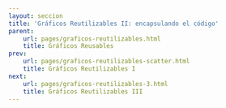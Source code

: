 ```yaml
---
layout: seccion
title: 'Gráficos Reutilizables II: encapsulando el código'
parent:
    url: pages/graficos-reutilizables.html
    title: Gráficos Reusables
prev:
    url: pages/graficos-reutilizables-scatter.html
    title: Gráficos Reutilizables I
next:
    url: pages/graficos-reutilizables-3.html
    title: Gráficos Reutilizables III
---
```


<div>
    <style>
            .axis path, line {
                fill: none;
                stroke: black;
                stroke-width: 1px;
            }

            .axis text {
                fill: black;
                font-size: 11px;
            }
    </style>
</div>

Estos son los pasos que seguimos para crear el código en la sección anterior:

**Configuración del Gráfico**

- Datos
- Configuración
- Selección DIV, binding


** Creación del Gráfico**

- Crear SVG y grupos
- Trasladar grupos
- Crear escalas
- Crear ejes
- Crear círculos
    - Binding
    - Enter
    - Update
    - Exit

Ahora, vamos a encapsular este código de forma progresiva hasta llegar a escribir un gráfico reutilizable.

Volveremos a usar los datos de la sección anterior. También vamos a definir dos subconjuntos de datos por razones que se explicarán.


<div class="runnable" id="code-a01">
var datosA = [
    {nombre: 'Manzana',     color: '#ff0000',  calorias: 52,   grasa: 0.2,  proteinas: 0.3,   azucar: 14},
    {nombre: 'Hamburguesa', color: '#993300',  calorias: 295,  grasa: 14,   proteinas: 17,    azucar: 24},
    {nombre: 'Pizza',       color: '#cc9900',  calorias: 266,  grasa: 10,   proteinas: 11,    azucar: 33},
    {nombre: 'Palta',       color: '#004400',  calorias: 160,  grasa: 15,   proteinas:  2,    azucar: 9},
    {nombre:'Platano',      color:'#ffcc00',   calorias: 89,   grasa: 0.3,  proteinas: 1.1,   azucar: 23},
    {nombre:'Nuez',         color:'#cc6600',   calorias: 576,  grasa: 49,   proteinas: 21,    azucar: 22},
    {nombre:'Almendra',     color:'#660033',   calorias: 576,  grasa: 49,   proteinas: 21,    azucar: 22},
    {nombre:'Pollo',        color:'#cc9900',   calorias: 219,  grasa: 12,   proteinas: 27,    azucar: 0},
    {nombre:'Pavo',         color:'#ffcc33',   calorias: 111,  grasa: 0.7,  proteinas: 25,    azucar: 0.1},
    {nombre:'Baggel',       color:'#cc9966',   calorias: 250,  grasa: 1.5,  proteinas: 10,    azucar: 49},
    {nombre:'Brocoli',      color:'#00bb00',   calorias: 34,   grasa: 0.4,  proteinas: 2.8,   azucar: 7},
    {nombre:'Pan',          color:'#cc6633',   calorias: 289,  grasa: 1.8,  proteinas: 12,    azucar: 56},
    {nombre:'Papas fritas', color:'#ffcc00',   calorias: 536,  grasa: 35,   proteinas: 7,     azucar: 53},
    {nombre:'Vino',         color:'#660066',   calorias: 83,   grasa: 0,    proteinas: 0.1,   azucar: 2.7},
    {nombre:'Uva',          color:'#66cc66',   calorias: 67,   grasa: 0.4,  proteinas: 0.6,   azucar: 17},
    {nombre:'Granola',      color:'#ff9900',   calorias: 471,  grasa: 20,   proteinas: 10,    azucar: 64},
    {nombre:'Zanahoria',    color:'#ff3300',   calorias: 41,   grasa: 0.2,  proteinas: 0.9,   azucar: 10},
    {nombre:'Tomate',       color:'#ff0000',   calorias: 18,   grasa: 3.9,  proteinas: 0.9,   azucar: 3.9},
    {nombre:'Naranja',      color:'#ff6600',   calorias: 47,   grasa: 0.1,  proteinas: 0.9,   azucar: 12},
    {nombre:'Pera',         color:'#00ff00',   calorias: 57,   grasa: 0.1,  proteinas: 0.4,   azucar: 15},
    {nombre:'Nutella',      color:'#550000',   calorias: 500,  grasa: 27,   proteinas: 5,     azucar: 50},
    {nombre:'Arroz',        color:'#ffffcc',   calorias: 111,  grasa: 0.9,  proteinas: 2.6,   azucar: 23},
    {nombre:'Chocolate',    color:'#330000',   calorias: 546,  grasa: 31,   proteinas: 4.9,   azucar: 61},
    {nombre:'Rabano',       color:'#cc0033',   calorias: 16,   grasa: 0.1,  proteinas: 0.7,   azucar: 3.4},
    {nombre:'Soya',         color:'#004400',   calorias: 446,  grasa: 20,   proteinas: 36,    azucar: 30},
    {nombre:'Aceite',       color:'#007700',   calorias: 884,  grasa: 100,  proteinas: 0,     azucar: 0},
    {nombre:'Leche',        color:'#eeeeee',   calorias: 42,   grasa: 1,    proteinas: 3.4,   azucar: 5},
    {nombre:'Queso',        color:'#ffff00',   calorias: 371,  grasa: 32,   proteinas: 18,    azucar: 3.7},
    {nombre:'Pan Pita',     color:'#660033',   calorias: 275,  grasa: 1.2,  proteinas: 9,     azucar: 56},
    {nombre:'Vacuno',       color:'#660000',   calorias: 250,  grasa: 15,   proteinas: 26,    azucar: 0},
    {nombre:'Zapayo',       color:'#ff6600',   calorias: 26,   grasa: 0.1,   proteinas: 1,    azucar: 6},                       
    {nombre:'Piña',         color:'#ffff99',   calorias: 50,   grasa: 0.1,   proteinas: 0.5,  azucar: 13},      
    {nombre:'Coco',         color:'#ffffcc',   calorias: 354,  grasa: 33,    proteinas: 3.3,  azucar: 15}      
];

var datosB = [
    {nombre: 'Manzana',     color: '#ff0000',  calorias: 52,   grasa: 0.2,  proteinas: 0.3,   azucar: 14},
    {nombre: 'Hamburguesa', color: '#993300',  calorias: 295,  grasa: 14,   proteinas: 17,    azucar: 24},
    {nombre: 'Pizza',       color: '#cc9900',  calorias: 266,  grasa: 10,   proteinas: 11,    azucar: 33},
    {nombre: 'Palta',       color: '#004400',  calorias: 160,  grasa: 15,   proteinas:  2,    azucar: 9},
    {nombre:'Platano',      color:'#ffcc00',   calorias: 89,   grasa: 0.3,  proteinas: 1.1,   azucar: 23},
    {nombre:'Nuez',         color:'#cc6600',   calorias: 576,  grasa: 49,   proteinas: 21,    azucar: 22},
    {nombre:'Almendra',     color:'#660033',   calorias: 576,  grasa: 49,   proteinas: 21,    azucar: 22},
    {nombre:'Pollo',        color:'#cc9900',   calorias: 219,  grasa: 12,   proteinas: 27,    azucar: 0},
    {nombre:'Pavo',         color:'#ffcc33',   calorias: 111,  grasa: 0.7,  proteinas: 25,    azucar: 0.1},
    {nombre:'Baggel',       color:'#cc9966',   calorias: 250,  grasa: 1.5,  proteinas: 10,    azucar: 49},
    {nombre:'Brocoli',      color:'#00bb00',   calorias: 34,   grasa: 0.4,  proteinas: 2.8,   azucar: 7},
    {nombre:'Pan',          color:'#cc6633',   calorias: 289,  grasa: 1.8,  proteinas: 12,    azucar: 56},
    {nombre:'Papas fritas', color:'#ffcc00',   calorias: 536,  grasa: 35,   proteinas: 7,     azucar: 53},
    {nombre:'Vino',         color:'#660066',   calorias: 83,   grasa: 0,    proteinas: 0.1,   azucar: 2.7},
    {nombre:'Uva',          color:'#66cc66',   calorias: 67,   grasa: 0.4,  proteinas: 0.6,   azucar: 17},
    {nombre:'Granola',      color:'#ff9900',   calorias: 471,  grasa: 20,   proteinas: 10,    azucar: 64},
    {nombre:'Zanahoria',    color:'#ff3300',   calorias: 41,   grasa: 0.2,  proteinas: 0.9,   azucar: 10},
    {nombre:'Tomate',       color:'#ff0000',   calorias: 18,   grasa: 3.9,  proteinas: 0.9,   azucar: 3.9},
    {nombre:'Naranja',      color:'#ff6600',   calorias: 47,   grasa: 0.1,  proteinas: 0.9,   azucar: 12},
    {nombre:'Pera',         color:'#00ff00',   calorias: 57,   grasa: 0.1,  proteinas: 0.4,   azucar: 15},
    {nombre:'Nutella',      color:'#550000',   calorias: 500,  grasa: 27,   proteinas: 5,     azucar: 50},
    {nombre:'Arroz',        color:'#ffffcc',   calorias: 111,  grasa: 0.9,  proteinas: 2.6,   azucar: 23},
    {nombre:'Chocolate',    color:'#330000',   calorias: 546,  grasa: 31,   proteinas: 4.9,   azucar: 61}     
];

var datosC = [
    {nombre: 'Manzana',     color: '#ff0000',  calorias: 52,   grasa: 0.2,  proteinas: 0.3,   azucar: 14},
    {nombre: 'Hamburguesa', color: '#993300',  calorias: 295,  grasa: 14,   proteinas: 17,    azucar: 24},
    {nombre: 'Pizza',       color: '#cc9900',  calorias: 266,  grasa: 10,   proteinas: 11,    azucar: 33},
    {nombre: 'Palta',       color: '#004400',  calorias: 160,  grasa: 15,   proteinas:  2,    azucar: 9},
    {nombre:'Platano',      color:'#ffcc00',   calorias: 89,   grasa: 0.3,  proteinas: 1.1,   azucar: 23},
    {nombre:'Nuez',         color:'#cc6600',   calorias: 576,  grasa: 49,   proteinas: 21,    azucar: 22},
    {nombre:'Almendra',     color:'#660033',   calorias: 576,  grasa: 49,   proteinas: 21,    azucar: 22},
    {nombre:'Pollo',        color:'#cc9900',   calorias: 219,  grasa: 12,   proteinas: 27,    azucar: 0},
    {nombre:'Pavo',         color:'#ffcc33',   calorias: 111,  grasa: 0.7,  proteinas: 25,    azucar: 0.1},
    {nombre:'Baggel',       color:'#cc9966',   calorias: 250,  grasa: 1.5,  proteinas: 10,    azucar: 49},
    {nombre:'Brocoli',      color:'#00bb00',   calorias: 34,   grasa: 0.4,  proteinas: 2.8,   azucar: 7},
    {nombre:'Pan',          color:'#cc6633',   calorias: 289,  grasa: 1.8,  proteinas: 12,    azucar: 56},
    {nombre:'Papas fritas', color:'#ffcc00',   calorias: 536,  grasa: 35,   proteinas: 7,     azucar: 53},
    {nombre:'Vino',         color:'#660066',   calorias: 83,   grasa: 0,    proteinas: 0.1,   azucar: 2.7} 
];    

</div>
<script>codeBlock().editor('#code-a01').init();</script>

Como siempre, empezamos con el Data Binding. Por ahora nada nuevo.

<div class="runnable" id="code-a02">
var divs01 = d3.select('#ejemplo-a01').selectAll('.div-a01').data([datosA, datosB]);
</div>
<script>codeBlock().editor('#code-a02').init();</script>

<div class="ejemplo">
    <div id="ejemplo-a01">
        <div id="ejemplo-a01-1" class="div-a01"></div>
        <div id="ejemplo-a01-2" class="div-a01"></div>
    </div>
</div>

<aside>Referimos a la <a href="https://github.com/mbostock/d3/wiki/Selections">documentación de D3 acerca de selecciones</a>, en particular la <a href="https://github.com/mbostock/d3/wiki/Selections#each"> descripción del método 'each'</a>.

Recuerde que para selecciones, siempre puede consultar el tutorial <a href="http://bost.ocks.org/mike/selection/">How Selections Work</a> de Mike Bostock.</aside>

La selección precedente es un arreglo. Podemos recorrerlo y operar sobre cada uno de sus elementos usando el método `each`. El contexto `this` referencia al elemento del DOM correspondiente al elemento de la selacción. Resulta útil inspeccionar estos arreglos con la consola para aclarar los conceptos anteriores.

<div class="runnable" id="code-a03">
divs01.each(function(data) {
    var div = d3.select(this);
    console.log(div);
});
</div>
<script>codeBlock().editor('#code-a03').init();</script>

Ahora, con esta sintaxis, tenemos acceso a la selección del div, y a los datos que estan vinculados al div. Como recordarán de la sección precedente, esto es todo lo que necesitamos, además de la configuración, para crear un gráfico. Empezaremos creando un SVG para cada div:

<div class="runnable" id="code-a04">
var divs02 = d3.select('#ejemplo-a02').selectAll('.div-a02').data([datosA, datosB]);

divs02.each(function(data) {
    var div = d3.select(this),
        svg = div.selectAll('svg').data([data]);

    svg.enter().append('svg')
        .attr('width', 200)
        .attr('height', 50);

});
</div>
<script>codeBlock().editor('#code-a04').init();</script>

<div class="ejemplo">
    <div id="ejemplo-a02">
        <div id="ejemplo-a02-1" class="div-a02"></div>
        <div id="ejemplo-a02-2" class="div-a02"></div>
    </div>
</div>

En vez de usar una función anónima en `each`, podemos usar una función creada explícitamente para encapsular la creación de los elementos internos.

<div class="runnable" id="code-a05">
var divs03 = d3.select('#ejemplo-a03').selectAll('.div-a03').data([datosA, datosB]);

function createChartDiv(data) {
    var div = d3.select(this),
            svg = div.selectAll('svg').data([data]);

    svg.enter().append('svg')
        .attr('width', 200)
        .attr('height', 50);
}

divs03.each(createChartDiv);
</div>
<script>codeBlock().editor('#code-a05').init();</script>

<div class="ejemplo">
    <div id="ejemplo-a03">
        <div id="ejemplo-a03-1" class="div-a03"></div>
        <div id="ejemplo-a03-2" class="div-a03"></div>
    </div>
</div>

Pero podemos encapsular un poco más el asunto:

<div class="runnable" id="code-a06">
var divs04 = d3.select('#ejemplo-a04').selectAll('.div-a04').data([datosA, datosB]);

function createChartDiv(data) {
    var div = d3.select(this),
        svg = div.selectAll('svg').data([data]);

    svg.enter().append('svg')
        .attr('width', 200)
        .attr('height', 50);
}

function createCharts(selection) {
    selection.each(createChartDiv);
}

// divs04.call(createCharts);
createCharts(divs04);
</div>
<script>codeBlock().editor('#code-a06').init();</script>

<div class="ejemplo">
    <div id="ejemplo-a04">
        <div id="ejemplo-a04-1" class="div-a04"></div>
        <div id="ejemplo-a04-2" class="div-a04"></div>
    </div>
</div>

Podemos usar la sintaxis `.call`, y ni siquiera necesitamos nombrar la selección:

<div class="runnable" id="code-a07">
function createChartDiv(data) {
    var div = d3.select(this),
        svg = div.selectAll('svg').data([data]);

    svg.enter().append('svg')
        .attr('width', 200)
        .attr('height', 50);
}

function createCharts(selection) {
    selection.each(createChartDiv);
}

d3.select('#ejemplo-a05').selectAll('.div-a05')
    .data([datosA, datosB])
    .call(createCharts);

</div>
<script>codeBlock().editor('#code-a07').init();</script>

<div class="ejemplo">
    <div id="ejemplo-a05">
        <div id="ejemplo-a05-1" class="div-a05"></div>
        <div id="ejemplo-a05-2" class="div-a05"></div>
    </div>
</div>

Podemos generalizar este código aún más:

<div class="runnable" id="code-a08">
function createCharts(selection) {
    selection.each(function(data) {
        var div = d3.select(this),
            svg = div.selectAll('svg').data([data]);

        svg.enter().append('svg')
            .attr('width', 200)
            .attr('height', 50);
    });
}

d3.select('#ejemplo-a06').selectAll('.div-a06')
    .data([datosA, datosB])
    .call(createCharts);
</div>
<script>codeBlock().editor('#code-a08').init();</script>

<div class="ejemplo">
    <div id="ejemplo-a06">
        <div id="ejemplo-a06-1" class="div-a06"></div>
        <div id="ejemplo-a06-2" class="div-a06"></div>
    </div>
</div>

Hemos creado nuestro primer gráfico reusable. Vamos a definir los valores de configuración de la sección anterior y pegar el código de creación del gráfico.


<div class="runnable" id="code-b01">
var width     = 800,
    height    = 300,
    margin    = {top: 30, right: 20, bottom: 20, left: 40},
    maxRadius = 20,
    duration  = 1e3;

var x = function(d) { return d.proteinas; },
    y = function(d) { return d.calorias; },
    r = function(d) { return d.grasa; };
</div>
<script>codeBlock().editor('#code-b01').init();</script>

Ahora escribimos una nueva función `createScatterPlot` a partir de `createCharts` usando el código de la sección anterior:

<div class="runnable" id="code-b02">
function createScatterPlot(selection) {
    selection.each(function(data) {

        var div = d3.select(this);

        // COPY PASTE ----
        var svg = div.selectAll('svg').data([data]);

        var svgEnter = svg.enter().append('svg');

        // Setup SVG
        svgEnter
            .attr('width', width)
            .attr('height', height);

        svgEnter.append('g').attr('class', 'chart');
        svgEnter.append('g').attr('class', 'axis xaxis');
        svgEnter.append('g').attr('class', 'axis yaxis');

        // Update groups
        var gchart = svg.selectAll('g.chart').data([data]),
            gxaxis = svg.selectAll('g.xaxis').data([data]),
            gyaxis = svg.selectAll('g.yaxis').data([data]);

        gchart.attr('transform', 'translate(' + margin.left + ',' + margin.top + ')');
        gyaxis.attr('transform', 'translate(' + margin.left + ',' + margin.top + ')');
        gxaxis.attr('transform', 'translate(' + margin.left + ',' + (height - margin.bottom) + ')');

        // Escalas
        var xScale = d3.scale.linear()
            .domain([0, d3.max(data, x)])
            .range([0, width - margin.left - margin.right]);

        var yScale = d3.scale.linear()
            .domain([0, d3.max(data, y)])
            .range([height - margin.top - margin.bottom, 0]);

        var rScale = d3.scale.sqrt()
            .domain([0, d3.max(data, r)])
            .range([5, maxRadius]);

        // Axis
        var xAxis = d3.svg.axis()
            .scale(xScale)
            .orient('bottom');

        gxaxis.call(xAxis);

        var yAxis = d3.svg.axis()
            .scale(yScale)
            .orient('left');

        gyaxis.call(yAxis);

        // Circles
        var circles = gchart.selectAll('circle.bubble').data(data);

        circles.enter().append('circle')
            .attr('class', 'bubble')
            .attr('cx', function(d) { return xScale(x(d)); })
            .attr('cy', function(d) { return yScale(y(d)); })
            .attr('fill', function(d) {return d.color})
            .attr('opacity', 0.7)
            .attr('stroke', 'black')
            .attr('stroke-width','1');

        circles.transition().duration(duration)
            .attr('r', function(d) { return rScale(r(d)); })
            .attr('cx', function(d) { return xScale(x(d)); })
            .attr('cy', function(d) { return yScale(y(d)); });

        circles.exit().transition().duration(duration)
            .attr('r', 0);

        // END COPY PASTE
    });
}
</div>
<script>codeBlock().editor('#code-b02').init();</script>

Finalmente, usaremos la función con una selección que tiene datos bindeados:

<div class="runnable" id="code-b03">
d3.select('#ejemplo-b03').selectAll('.div-b03')
    .data([datosA, datosB])
    .call(createScatterPlot);
</div>
<script>codeBlock().editor('#code-b03').init();</script>

<div class="ejemplo">
    <div id="ejemplo-b03">
        <div id="ejemplo-b03-1" class="div-b03"></div>
        <div id="ejemplo-b03-2" class="div-b03"></div>
    </div>
</div>

Y como si esto fuera poco, podemos los divs con la misma sintaxis con la que hemos creado los rectángulos en los ejemplos anteriores:

<div class="runnable" id="code-b04">
var divs04 = d3.select('#ejemplo-b04').selectAll('.div-b04').data([datosA, datosB, datosC]);

divs04.enter().append('div')
    .attr('class', 'div-b04')
    .attr('id', function(d, i) { return 'ejemplo-b04-' + (i + 1); });

divs04.call(createScatterPlot);
</div>
<script>codeBlock().editor('#code-b04').init();</script>

<div class="ejemplo">
    <div id="ejemplo-b04"></div>
</div>

Nótese que no necesitamos escribir código adicional para crear más gráficos. El próximo paso consiste en encapsular la definición de los parámetros del gráfico. Para esto, se necesita entender algunas particularidades de JavaScript.

